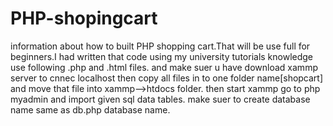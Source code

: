 # PHP-shopingcart
information about how to built PHP shopping cart.That will be use full for beginners.I had written that code using my university tutorials knowledge
use following .php and .html files.
and make suer u have download xammp server to cnnec localhost then copy all files in to one folder name[shopcart] and move that file into xammp-->htdocs folder.
then start xammp
go to php myadmin and import given sql data tables.
make suer to create database name same as db.php database name.
